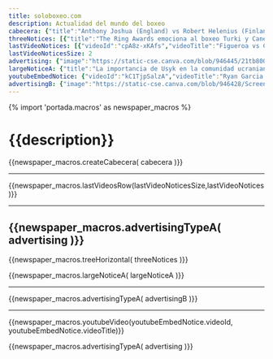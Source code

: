 ```yaml
---
title: soloboxeo.com 
description: Actualidad del mundo del boxeo 
cabecera: {"title":"Anthony Joshua (England) vs Robert Helenius (Finland) | KNOCKOUT, Boxing Fight Highlights HD","content":"<div class=\"nt-card-image tags\" ><iframe src=\"https://www.youtube.com/embed/Cy8AVp3Ulfo\" allow=\"accelerometer; autoplay; encrypted-media; gyroscope; picture-in-picture; web-share\" allowfullscreen=\"\" width=\"450\" height=\"350\" frameborder=\"0\"></iframe></div>","image":"https://picsum.photos/200/300"} 
threeNotices: [{"title":"The Ring Awards emociona al boxeo Turki y Canelo, juntos","content":"<div class=\"tags\"><img src=\"https://img.asmedia.epimg.net/resizer/v2/O554T7FNY5AC7NIYSX5P276JJI.jpg?auth=5bd9e8164214910213e9149bcdbeba2508ce7cb4807b6069060fa286827c867f\" width=\"1080\" height=\"810\" alt=\"Turki Al-Sheikh y Canelo Álvarez posan juntos en The Ring Awards.\"></img><p><a href=\"https://as.com/masdeporte/polideportivo/usyk-el-mejor-boxeador-del-mundo-para-the-ring-n/\" target=\"_blank\">The Ring Awards</a> dejaron una imagen que ha ilusionado al mundo del boxeo. <b>Un posado de Turki Al-Sheikh y Canelo Álvarez,</b> que compartieron gran parte de la celebración de la entrega de premios de la emblemática revista que tuvo lugar anoche en Londres y reunió a los púgiles más destacados del panorama internacional. Este acercamiento lleva a pensar que <b>el jeque árabe y el mexicano podrían llegar pronto a un acuerdo para futuros combates.</b></p><p><a href=\"https://as.com/masdeporte/polideportivo/the-ring-awards-emociona-al-boxeo-turki-y-canelo-juntos-n/\" target=\"_blank\">Seguir leyendo</a></p></div>","image":"https://picsum.photos/200/300"},{"title":"Lennox Lewis (England) vs Shannon Briggs (USA) | KNOCKOUT, Boxing Fight Highlights HD","content":"<div class=\"nt-card-image tags\" ><iframe src=\"https://www.youtube.com/embed/kxpmqO1tJys\" allow=\"accelerometer; autoplay; encrypted-media; gyroscope; picture-in-picture; web-share\" allowfullscreen=\"\" width=\"450\" height=\"350\" frameborder=\"0\"></iframe></div>","image":"https://picsum.photos/200/300"},{"title":"Adrien Broner (USA) vs Carlos Molina (USA) | Boxing Fight Highlights HD","content":"<div class=\"nt-card-image tags\" ><iframe src=\"https://www.youtube.com/embed/k75zu4AuN-M\" allow=\"accelerometer; autoplay; encrypted-media; gyroscope; picture-in-picture; web-share\" allowfullscreen=\"\" width=\"450\" height=\"350\" frameborder=\"0\"></iframe></div>","image":"https://picsum.photos/200/300"}] 
lastVideoNotices: [{"videoId":"cpA8z-xKAfs","videoTitle":"Figueroa vs Castro HIGHLIGHTS July 9, 2022 | PBC on Showtime"},{"videoId":"u3raDYKz2dY","videoTitle":"Naoya Inoue (Japan) vs Kohei Kono (Japan) | Boxing Fight Highlights HD"}] 
lastVideoNoticesSize: 2
advertising: {"image":"https://static-cse.canva.com/blob/946445/21tb800x0.jpg"}
largeNoticeA: {"title":"La importancia de Usyk en la comunidad ucraniana","content":"<div class=\"tags\"><p><b>Oleksandr Usyk (23-0-0, 14 KO) fue el primer boxeador en proclamarse campeón indiscutido de los pesos pesados </b>en la era de los cuatro cinturones al derrotar a Tyson Fury (34-2-1, 24 KO), a quien, además, le arrebató el invicto. Anoche, en Riad (Arabia Saudí), <a href=\"https://as.com/masdeporte/polideportivo/usyk-sigue-siendo-el-rey-n/\" target=\"_blank\">reafirmó su reinado imponiéndose por una contundente decisión unánime</a>. Estaba rodeado de su gente, cientos de ucranianos de desplazaron hasta el país de Oriente Medio para mostrar su apoyo, porque <b>Usyk es mucho más que un boxeador para Ucrania.</b></p><p><a href=\"https://as.com/masdeporte/polideportivo/la-importancia-de-usyk-en-la-comunidad-ucraniana-n/\" target=\"_blank\">Seguir leyendo</a></p></div>","image":"https://picsum.photos/200/300"}
youtubeEmbedNotice: {"videoId":"kC1TjpSalzA","videoTitle":"Ryan Garcia (USA) vs Emmanuel Tagoe (Ghana) | Boxing Fight Highlights HD"}
advertisingB: {"image":"https://static-cse.canva.com/blob/946428/ScreenShot20160128at11.44.05PMtb800x0.png"}
---
```

{% import 'portada.macros' as newspaper_macros %}

# {{description}}

{{newspaper_macros.createCabecera( cabecera )}}

---

{{newspaper_macros.lastVideosRow(lastVideoNoticesSize,lastVideoNotices )}}

---

{{newspaper_macros.advertisingTypeA( advertising )}}
---

{{newspaper_macros.treeHorizontal( threeNotices )}}

{{newspaper_macros.largeNoticeA( largeNoticeA )}}

---

{{newspaper_macros.advertisingTypeA( advertisingB )}}

---

{{newspaper_macros.youtubeVideo(youtubeEmbedNotice.videoId, youtubeEmbedNotice.videoTitle)}}

{{newspaper_macros.advertisingTypeA( advertising )}}
